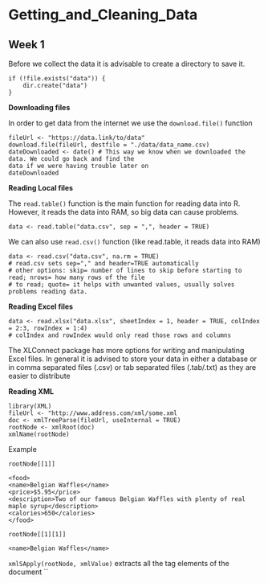 # Getting_and_Cleaning_Data

## Week 1
Before we collect the data it is advisable to create a directory to save it.
~~~
if (!file.exists("data")) {
	dir.create("data")
}
~~~
**Downloading files**

In order to get data from the internet we use the `download.file()` function

~~~
fileUrl <- "https://data.link/to/data"
download.file(fileUrl, destfile = "./data/data_name.csv)
dateDownloaded <- date() # This way we know when we downloaded the data. We could go back and find the 
data if we were having trouble later on
dateDownloaded
~~~

**Reading Local files**

The `read.table()` function is the main function for reading data into R. However, it reads the data into
RAM, so big data can cause problems.

~~~
data <- read.table("data.csv", sep = ",", header = TRUE)
~~~
We can also use `read.csv()` function (like read.table, it reads data into RAM)
~~~
data <- read.csv("data.csv", na.rm = TRUE)
# read.csv sets sep="," and header=TRUE automatically
# other options: skip= number of lines to skip before starting to read; nrows= how many rows of the file
# to read; quote= it helps with unwanted values, usually solves problems reading data.
~~~

**Reading Excel files**

~~~
data <- read.xlsx("data.xlsx", sheetIndex = 1, header = TRUE, colIndex = 2:3, rowIndex = 1:4)
# colIndex and rowIndex would only read those rows and columns
~~~

The XLConnect package has more options for writing and manipulating Excel files. In general it is advised
to store your data in either a database or in comma separated files (.csv) or tab separated files (.tab/.txt)
as they are easier to distribute

**Reading XML**

~~~
library(XML)
fileUrl <- "http://www.address.com/xml/some.xml
doc <- xmlTreeParse(fileUrl, useInternal = TRUE)
rootNode <- xmlRoot(doc)
xmlName(rootNode)
~~~

Example

`rootNode[[1]]`

~~~
<food>
<name>Belgian Waffles</name>
<price>$5.95</price>
<description>Two of our famous Belgian Waffles with plenty of real maple syrup</description>
<calories>650</calories>
</food>
~~~

`rootNode[[1][1]]`

~~~
<name>Belgian Waffles</name>
~~~

`xmlSApply(rootNode, xmlValue)` extracts all the tag elements of the document
``
